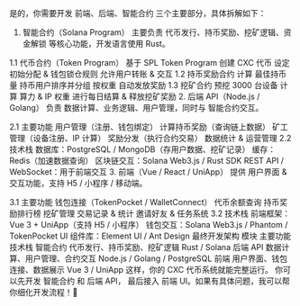 是的，你需要开发 前端、后端、智能合约 三个主要部分，具体拆解如下：

1. 智能合约（Solana Program）
主要负责 代币发行、持币奖励、挖矿逻辑、资金解锁 等核心功能，开发语言使用 Rust。

1.1 代币合约（Token Program）
基于 SPL Token Program 创建 CXC 代币
设定 初始分配 & 钱包锁仓规则
允许用户转账 & 交互
1.2 持币奖励合约
计算 最佳持币量
持币用户排序并分组
按权重 自动发放奖励
1.3 挖矿合约
预挖 3000 台设备
计算 算力 & IP 权重
进行每日结算 & 释放挖矿奖励
2. 后端 API（Node.js / Golang）
负责 数据计算、业务逻辑、用户管理，同时与 智能合约交互。

2.1 主要功能
用户管理（注册、钱包绑定）
计算持币奖励（查询链上数据）
矿工管理（设备注册、IP 计算）
奖励分发（执行合约交易）
数据统计 & 运营管理
2.2 技术栈
数据库：PostgreSQL / MongoDB（存用户数据、挖矿记录）
缓存：Redis（加速数据查询）
区块链交互：Solana Web3.js / Rust SDK
REST API / WebSocket：用于前端交互
3. 前端（Vue / React / UniApp）
提供 用户界面 & 交互功能，支持 H5 / 小程序 / 移动端。

3.1 主要功能
钱包连接（TokenPocket / WalletConnect）
代币余额查询
持币奖励排行榜
挖矿管理
交易记录 & 统计
邀请好友 & 任务系统
3.2 技术栈
前端框架：Vue 3 + UniApp（支持 H5 / 小程序）
钱包交互：Solana Web3.js / Phantom / TokenPocket
UI 组件库：Element UI / Ant Design
最终开发架构
模块	主要功能	技术栈
智能合约	代币发行、持币奖励、挖矿逻辑	Rust / Solana
后端 API	数据计算、用户管理、合约交互	Node.js / Golang / PostgreSQL
前端	用户界面、钱包连接、数据展示	Vue 3 / UniApp
这样，你的 CXC 代币系统就能完整运行。
你可以先开发 智能合约 和 后端 API，
最后接入 前端 UI。如果有具体问题，我可以帮你细化开发流程！🚀
